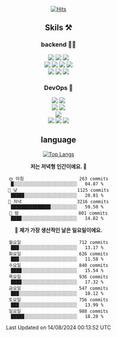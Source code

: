 <div align="center">

[![Hits](https://hits.seeyoufarm.com/api/count/incr/badge.svg?url=https%3A%2F%2Fgithub.com%2Fzxcv9203%2Fhit-counter&count_bg=%23FF7272&title_bg=%23324C2E&icon=codeigniter.svg&icon_color=%23DD5B5B&title=%EB%B0%A9%EB%AC%B8%EC%9E%90&edge_flat=false)](https://hits.seeyoufarm.com)
  
## Skils ⚒️
### backend 🧑‍💻
  
<img src="https://img.shields.io/badge/Java-FF6600?style=flat-square&logo=buymeacoffee&logoColor=white"/>
<img src="https://img.shields.io/badge/Go-0099FF?style=flat-square&logo=go&logoColor=white"/>
<img src="https://img.shields.io/badge/Kotlin-7F52FF?style=flat-square&logo=kotlin&logoColor=white"/>
  
  
<br />
  
<img src="https://img.shields.io/badge/Spring-339933?style=flat-square&logo=Spring&logoColor=white"/>
<img src="https://img.shields.io/badge/Spring Boot-339933?style=flat-square&logo=Spring Boot&logoColor=white"/>
<img src="https://img.shields.io/badge/Spring Security-339933?style=flat-square&logo=Spring Security&logoColor=white"/>
  
<img src="https://img.shields.io/badge/Spring Data JPA-339933?style=flat-square&logo=Hibernate&logoColor=white"/>

<br />
  
  <img src="https://img.shields.io/badge/mysql-0099FF?style=flat-square&logo=mysql&logoColor=white"/>
  <img src="https://img.shields.io/badge/mariadb-0099FF?style=flat-square&logo=mariadb&logoColor=white"/>
  <img src="https://img.shields.io/badge/mongoDB-47A248?style=flat-square&logo=mongodb&logoColor=white"/>
  
  
### DevOps 🚀
  
  <img src="https://img.shields.io/badge/docker-2496ED?style=flat-square&logo=docker&logoColor=white"/>
  <img src="https://img.shields.io/badge/kubernetes-326CE5?style=flat-square&logo=kubernetes&logoColor=white"/>
  
  <br />
  
  <img src="https://img.shields.io/badge/Github Actions-2088FF?style=flat-square&logo=githubactions&logoColor=white"/>
  <img src="https://img.shields.io/badge/Jenkins-D24939?style=flat-square&logo=jenkins&logoColor=white"/>
  
  
  <br />
  <img src="https://img.shields.io/badge/terraform-7B42BC?style=flat-square&logo=terraform&logoColor=white"/>
  
  <br />
  <img src="https://img.shields.io/badge/Amazon AWS-232F3E?style=flat-square&logo=Amazon AWS&logoColor=white"/>

  <img src="https://img.shields.io/badge/GCP-4285F4?style=flat-square&logo=googlecloud&logoColor=white"/>
  <img src="https://img.shields.io/badge/NCP-03C75A?style=flat-square&logo=naver&logoColor=white"/>
  
  
## language

[![Top Langs](https://github-readme-stats.vercel.app/api/top-langs/?username=zxcv9203&hide=html&exclude_repo=zxcv9203.github.io,golB&theme=grate-gatsby)](https://github.com/zxcv9203/github-readme-stats)
  
<!--START_SECTION:waka-->
**저는 저녁형 인간이에요. 🦉** 

```text
🌞 아침                     263 commits         █░░░░░░░░░░░░░░░░░░░░░░░░   04.87 % 
🌆 낮　                     1125 commits        █████░░░░░░░░░░░░░░░░░░░░   20.81 % 
🌃 저녁                     3216 commits        ███████████████░░░░░░░░░░   59.50 % 
🌙 밤　                     801 commits         ████░░░░░░░░░░░░░░░░░░░░░   14.82 % 
```
📅 **제가 가장 생산적인 날은 일요일이에요.** 

```text
월요일                      712 commits         ███░░░░░░░░░░░░░░░░░░░░░░   13.17 % 
화요일                      626 commits         ███░░░░░░░░░░░░░░░░░░░░░░   11.58 % 
수요일                      840 commits         ████░░░░░░░░░░░░░░░░░░░░░   15.54 % 
목요일                      936 commits         ████░░░░░░░░░░░░░░░░░░░░░   17.32 % 
금요일                      547 commits         ███░░░░░░░░░░░░░░░░░░░░░░   10.12 % 
토요일                      756 commits         ███░░░░░░░░░░░░░░░░░░░░░░   13.99 % 
일요일                      988 commits         █████░░░░░░░░░░░░░░░░░░░░   18.28 % 
```



 Last Updated on 14/08/2024 00:13:52 UTC
<!--END_SECTION:waka-->
  
</div>

